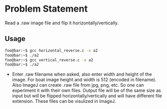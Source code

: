 # Problem Statement
Read a .raw image file and flip it horizontally/vertically.

## Usage
```bash
foo@bar:~$ gcc horizontal_reverse.c -o a2
foo@bar:~$ ./a2
foo@bar:~$ gcc vertical_reverse.c -o a2
foo@bar:~$ ./a2
```

* Enter .raw filename when asked, also enter width and height of the image. For boat image height and width is 512 (encoded in filename). Also ImageJ can create .raw file from jpg, png, etc. So one can experiment it with their own files. Output file will be of the same size as input but will be flipped horizontally/vertically and will have different file extension. These files can be visulized in ImageJ.